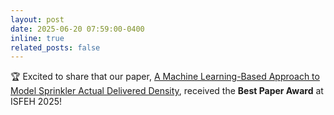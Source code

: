 ```yaml
---
layout: post
date: 2025-06-20 07:59:00-0400
inline: true
related_posts: false
---
```


:trophy: Excited to share that our paper, [A Machine Learning-Based Approach to Model Sprinkler Actual Delivered Density](https://www.isfeh11.org/awarded-presentations/), received the **Best Paper Award** at ISFEH 2025!